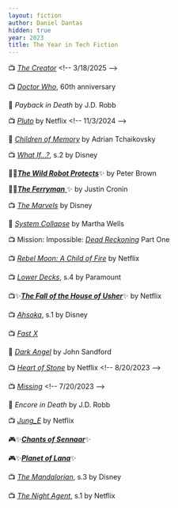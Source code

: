 ```yaml
---
layout: fiction
author: Daniel Dantas
hidden: true
year: 2023
title: The Year in Tech Fiction
---
```


📺 [_The Creator_](https://en.wikipedia.org/wiki/The_Creator_(2023_film)) <!-- 3/18/2025 -->

📺 [_Doctor Who_](https://en.wikipedia.org/wiki/Doctor_Who_specials_(2023)), 60th anniversary <!-- 1/13/2025 -->

📕 _Payback in Death_ by J.D. Robb <!-- 11/18/2024 -->

📺 [_Pluto_](https://en.wikipedia.org/wiki/Pluto_(TV_series)) by Netflix <!-- 11/3/2024 -->

📕 [_Children of Memory_](https://en.wikipedia.org/wiki/Children_of_Memory_(novel)) by Adrian Tchaikovsky <!-- 10/5/2024 -->

📺 [_What If...?_](https://en.wikipedia.org/wiki/What_If...%3F_season_2), s.2 by Disney <!-- 9/29/2024 -->

📕✨[***The Wild Robot Protects***](https://en.wikipedia.org/wiki/The_Wild_Robot_(novel)#The_Wild_Robot_Protects_(2023))✨ by Peter Brown <!-- 7/18/2024 -->

📕✨[***The Ferryman*** ](https://en.wikipedia.org/wiki/The_Ferryman_(novel))✨ by Justin Cronin <!-- 7/2/2024 -->

📺 [_The Marvels_](https://en.wikipedia.org/wiki/The_Marvels) by Disney <!-- 2/16/2024 -->

📕 [_System Collapse_](https://en.wikipedia.org/wiki/The_Murderbot_Diaries#System_Collapse_(2023)) by Martha Wells <!-- 2/10/2024 -->

📺 Mission: Impossible: [_Dead Reckoning_](https://en.wikipedia.org/wiki/Mission:_Impossible_%E2%80%93_Dead_Reckoning_Part_One) Part One <!-- 1/7/2024 -->

📺 [_Rebel Moon: A Child of Fire_](https://en.wikipedia.org/wiki/Rebel_Moon) by Netflix <!-- 12/28/2023 -->

📺 [_Lower Decks_](https://en.wikipedia.org/wiki/Star_Trek:_Lower_Decks_season_4), s.4 by Paramount <!-- 11/12/2023 -->

📺✨[***The Fall of the House of Usher***](https://en.wikipedia.org/wiki/The_Fall_of_the_House_of_Usher_(miniseries))✨ by Netflix <!-- 10/26/2023 -->

📺 [_Ahsoka_](https://en.wikipedia.org/wiki/Ahsoka_(TV_series)), s.1 by Disney <!-- 10/19/2023 -->

📺 [_Fast X_](https://en.wikipedia.org/wiki/Fast_X) <!-- 10/1/2023 -->

📕 [_Dark Angel_](https://www.johnsandford.org/letty02.html) by John Sandford <!-- 8/26/2023 -->

📺 [_Heart of Stone_](https://en.wikipedia.org/wiki/Heart_of_Stone_(2023_film)) by Netflix <!-- 8/20/2023 -->

📺 [_Missing_](https://en.wikipedia.org/wiki/Missing_(2023_film)) <!-- 7/20/2023 -->

📕 _Encore in Death_ by J.D. Robb <!-- 7/19/2023 -->

📺 [_Jung_E_](https://en.wikipedia.org/wiki/Jung_E) by Netflix <!-- 6/19/2023 -->

🎮✨[***Chants of Sennaar***](https://en.wikipedia.org/wiki/Chants_of_Sennaar)✨ <!-- 6/10/2023 -->

🎮✨[***Planet of Lana***](https://en.wikipedia.org/wiki/Planet_of_Lana)✨ <!-- 5/24/2023 -->

📺 [_The Mandalorian_](https://en.wikipedia.org/wiki/The_Mandalorian_season_3), s.3 by Disney <!-- 5/6/2023 -->

📺 [_The Night Agent_](https://en.wikipedia.org/wiki/The_Night_Agent#Season_1_(2023)), s.1 by Netflix <!-- 4/5/2023 -->
